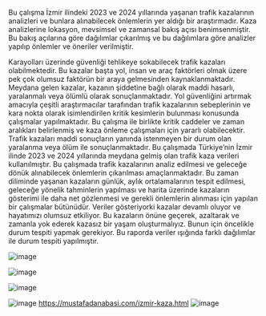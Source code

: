 Bu çalışma İzmir ilindeki 2023 ve 2024 yıllarında yaşanan trafik kazalarının analizleri ve bunlara alınabilecek önlemlerin yer aldığı bir araştırmadır. 
Kaza analizlerine lokasyon, mevsimsel ve zamansal bakış açısı benimsenmiştir. Bu bakış açılarına göre dağılımlar çıkarılmış ve bu dağılımlara göre analizler yapılıp önlemler ve öneriler verilmiştir.


Karayolları üzerinde güvenliği tehlikeye sokabilecek trafik kazaları olabilmektedir. Bu kazalar başta yol, insan ve araç faktörleri olmak üzere pek çok olumsuz faktörün bir araya gelmesinden kaynaklanmaktadır. Meydana gelen kazalar, kazanın şiddetine bağlı olarak maddi hasarlı, yaralanmalı veya ölümlü olarak sonuçlanmaktadır. Yol güvenliğini artırmak amacıyla çeşitli araştırmacılar tarafından trafik kazalarının sebeplerinin ve kara nokta olarak isimlendirilen kritik kesimlerin bulunması konusunda çalışmalar yapılmaktadır. Bu çalışma ile birlikte kritik caddeler ve zaman aralıkları belirlenmiş ve kaza önleme çalışmaları için yararlı olabilecektir.
Trafik kazaları maddi sonuçların yanında istenmeyen bir durum olan yaralanma veya ölüm ile sonuçlanmaktadır. Bu çalışmada Türkiye’nin İzmir ilinde 2023 ve 2024 yıllarında meydana gelmiş olan trafik kaza verileri kullanılmıştır. Bu çalışmada trafik kazalarının analiz edilmesi ve geleceğe dönük alınabilecek önlemlerin çıkarılması amaçlanmaktadır. 
Bu zaman diliminde yaşanan kazaların günlük, aylık ortalamalarının tespit edilmesi, geleceğe yönelik tahminlerin yapılması ve harita üzerinde kazaların gösterimi ile daha net gözlenmesi ve gerekli önlemlerin alınması için yapılan bir çalışmalar bütünüdür.
Veriler gösteriyorki kazalar devamlı oluyor ve hayatımızı olumsuz etkiliyor. Bu kazaların önüne geçerek, azaltarak ve zamanla yok ederek kazasız bir yaşam oluşturmalıyız. Bunun için öncelikle durum tespiti yapmak gerekiyor. Bu raporda veriler ışığında farklı dağılımlar ile durum tespiti yapılmıştır.

![image](https://github.com/user-attachments/assets/d084a53a-c450-47e7-97b1-c886e082af6d)

![image](https://github.com/user-attachments/assets/e8493384-5bc0-4e2f-9894-aeb643dcc615)

![image](https://github.com/user-attachments/assets/56a2d975-ae15-4d7b-861f-616b1fb37163)

![image](https://github.com/user-attachments/assets/a470211e-beb6-4cb1-abba-55ae8b1a4451)
https://mustafadanabasi.com/izmir-kaza.html
![image](https://github.com/user-attachments/assets/dcf3670c-b85b-4453-91fa-efe82ec6d5d7)




